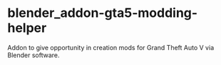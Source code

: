# blender_addon-gta5-modding-helper
Addon to give opportunity in creation mods for Grand Theft Auto V via Blender software.
